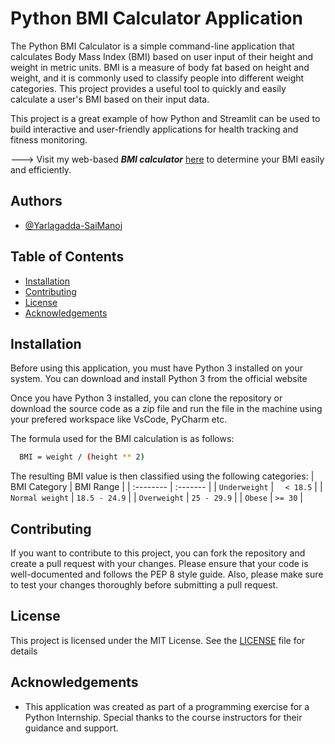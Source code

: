 
# Python BMI Calculator Application

The Python BMI Calculator is a simple command-line application that calculates Body Mass Index (BMI) based on user input of their height and weight in metric units. BMI is a measure of body fat based on height and weight, and it is commonly used to classify people into different weight categories. This project provides a useful tool to quickly and easily calculate a user's BMI based on their input data.

This project is a great example of how Python and Streamlit can be used to build interactive and user-friendly applications for health tracking and fitness monitoring.

---> Visit my web-based ***BMI calculator*** [here](https://bmi-calculator-saimanoj-yarlagadda.streamlit.app/) to determine your BMI easily and efficiently.
## Authors

- [@Yarlagadda-SaiManoj](https://github.com/Yarlagadda-saimanoj)


## Table of Contents

* [Installation](https://github.com/Yarlagadda-saimanoj/Python-BMI-App/blob/main/README.md#installation)
* [Contributing](https://github.com/Yarlagadda-saimanoj/Python-BMI-App/blob/main/README.md#contributing)
* [License](https://github.com/Yarlagadda-saimanoj/Python-BMI-App/blob/main/README.md#license)
* [Acknowledgements](https://github.com/Yarlagadda-saimanoj/Python-BMI-App/blob/main/README.md#acknowledgements)
## Installation

Before using this application, you must have Python 3 installed on your system. You can download and install Python 3 from the official website

Once you have Python 3 installed, you can clone the repository or download the source code as a zip file and run the file in the machine using your prefered workspace like VsCode, PyCharm etc.

The formula used for the BMI calculation is as follows:

```bash
  BMI = weight / (height ** 2)

```  
The resulting BMI value is then classified using the following categories:
   | BMI Category | 	BMI Range    |
   | :-------- | :------- |
   | `Underweight` | `	< 18.5` |
   | `Normal weight` | `18.5 - 24.9` |
   | `Overweight` | `25 - 29.9` |
   | `Obese` | `>= 30` |

## Contributing

If you want to contribute to this project, you can fork the repository and create a pull request with your changes. Please ensure that your code is well-documented and follows the PEP 8 style guide. Also, please make sure to test your changes thoroughly before submitting a pull request.


## License

This project is licensed under the MIT License. See the [LICENSE](https://github.com/Yarlagadda-saimanoj/Python-BMI-App/blob/main/LICENSE) file for details


## Acknowledgements

 - This application was created as part of a programming exercise for a Python Internship. Special thanks to the course instructors for their guidance and support.
